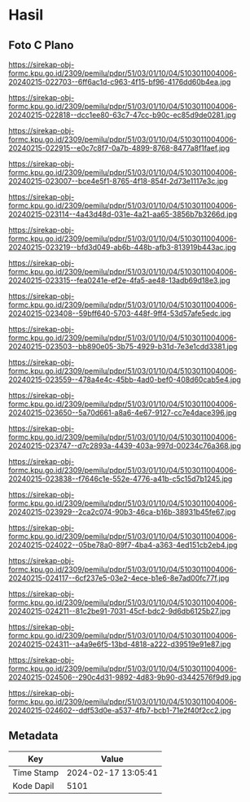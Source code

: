# Hasil

## Foto C Plano

https://sirekap-obj-formc.kpu.go.id/2309/pemilu/pdpr/51/03/01/10/04/5103011004006-20240215-022703--6ff6ac1d-c963-4f15-bf96-4176dd60b4ea.jpg

https://sirekap-obj-formc.kpu.go.id/2309/pemilu/pdpr/51/03/01/10/04/5103011004006-20240215-022818--dcc1ee80-63c7-47cc-b90c-ec85d9de0281.jpg

https://sirekap-obj-formc.kpu.go.id/2309/pemilu/pdpr/51/03/01/10/04/5103011004006-20240215-022915--e0c7c8f7-0a7b-4899-8768-8477a8f1faef.jpg

https://sirekap-obj-formc.kpu.go.id/2309/pemilu/pdpr/51/03/01/10/04/5103011004006-20240215-023007--bce4e5f1-8765-4f18-854f-2d73e1117e3c.jpg

https://sirekap-obj-formc.kpu.go.id/2309/pemilu/pdpr/51/03/01/10/04/5103011004006-20240215-023114--4a43d48d-031e-4a21-aa65-3856b7b3266d.jpg

https://sirekap-obj-formc.kpu.go.id/2309/pemilu/pdpr/51/03/01/10/04/5103011004006-20240215-023219--bfd3d049-ab6b-448b-afb3-813919b443ac.jpg

https://sirekap-obj-formc.kpu.go.id/2309/pemilu/pdpr/51/03/01/10/04/5103011004006-20240215-023315--fea0241e-ef2e-4fa5-ae48-13adb69d18e3.jpg

https://sirekap-obj-formc.kpu.go.id/2309/pemilu/pdpr/51/03/01/10/04/5103011004006-20240215-023408--59bff640-5703-448f-9ff4-53d57afe5edc.jpg

https://sirekap-obj-formc.kpu.go.id/2309/pemilu/pdpr/51/03/01/10/04/5103011004006-20240215-023503--bb890e05-3b75-4929-b31d-7e3e1cdd3381.jpg

https://sirekap-obj-formc.kpu.go.id/2309/pemilu/pdpr/51/03/01/10/04/5103011004006-20240215-023559--478a4e4c-45bb-4ad0-bef0-408d60cab5e4.jpg

https://sirekap-obj-formc.kpu.go.id/2309/pemilu/pdpr/51/03/01/10/04/5103011004006-20240215-023650--5a70d661-a8a6-4e67-9127-cc7e4dace396.jpg

https://sirekap-obj-formc.kpu.go.id/2309/pemilu/pdpr/51/03/01/10/04/5103011004006-20240215-023747--d7c2893a-4439-403a-997d-00234c76a368.jpg

https://sirekap-obj-formc.kpu.go.id/2309/pemilu/pdpr/51/03/01/10/04/5103011004006-20240215-023838--f7646c1e-552e-4776-a41b-c5c15d7b1245.jpg

https://sirekap-obj-formc.kpu.go.id/2309/pemilu/pdpr/51/03/01/10/04/5103011004006-20240215-023929--2ca2c074-90b3-46ca-b16b-38931b45fe67.jpg

https://sirekap-obj-formc.kpu.go.id/2309/pemilu/pdpr/51/03/01/10/04/5103011004006-20240215-024022--05be78a0-89f7-4ba4-a363-4ed151cb2eb4.jpg

https://sirekap-obj-formc.kpu.go.id/2309/pemilu/pdpr/51/03/01/10/04/5103011004006-20240215-024117--6cf237e5-03e2-4ece-b1e6-8e7ad00fc77f.jpg

https://sirekap-obj-formc.kpu.go.id/2309/pemilu/pdpr/51/03/01/10/04/5103011004006-20240215-024211--81c2be91-7031-45cf-bdc2-9d6db6125b27.jpg

https://sirekap-obj-formc.kpu.go.id/2309/pemilu/pdpr/51/03/01/10/04/5103011004006-20240215-024311--a4a9e6f5-13bd-4818-a222-d39519e91e87.jpg

https://sirekap-obj-formc.kpu.go.id/2309/pemilu/pdpr/51/03/01/10/04/5103011004006-20240215-024506--290c4d31-9892-4d83-9b90-d3442576f9d9.jpg

https://sirekap-obj-formc.kpu.go.id/2309/pemilu/pdpr/51/03/01/10/04/5103011004006-20240215-024602--ddf53d0e-a537-4fb7-bcb1-71e2f40f2cc2.jpg


## Metadata

| Key        | Value               |
| ---------- | ------------------- |
| Time Stamp | 2024-02-17 13:05:41 |
| Kode Dapil | 5101                |




